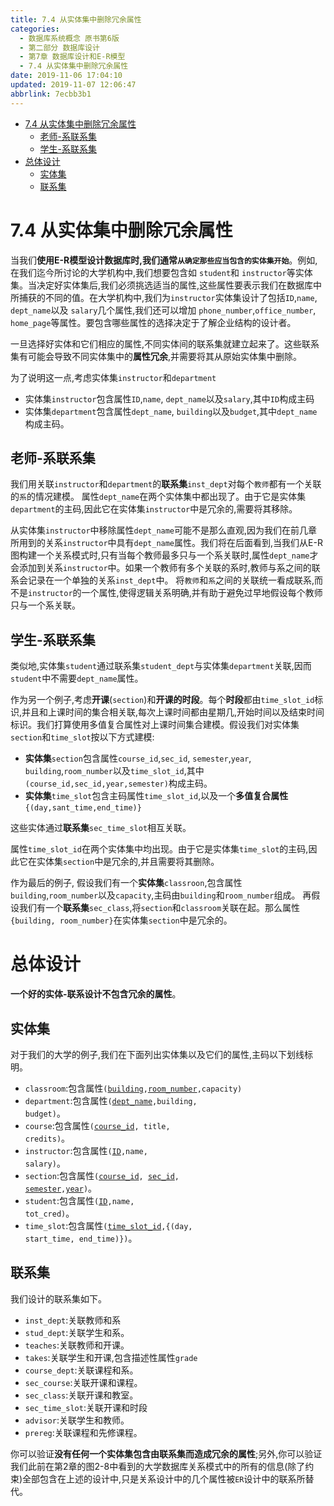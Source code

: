 ```yaml
---
title: 7.4 从实体集中删除冗余属性
categories: 
  - 数据库系统概念 原书第6版
  - 第二部分 数据库设计
  - 第7章 数据库设计和E-R模型
  - 7.4 从实体集中删除冗余属性
date: 2019-11-06 17:04:10
updated: 2019-11-07 12:06:47
abbrlink: 7ecbb3b1
---
```

- [7.4 从实体集中删除冗余属性](/ReadingNotes/7ecbb3b1/#7-4-从实体集中删除冗余属性)
    - [老师-系联系集](/ReadingNotes/7ecbb3b1/#老师-系联系集)
    - [学生-系联系集](/ReadingNotes/7ecbb3b1/#学生-系联系集)
- [总体设计](/ReadingNotes/7ecbb3b1/#总体设计)
    - [实体集](/ReadingNotes/7ecbb3b1/#实体集)
    - [联系集](/ReadingNotes/7ecbb3b1/#联系集)

<!--more-->
<script src="https://cdn.bootcss.com/jquery/3.4.0/jquery.slim.min.js"></script>
<script>$(document).ready(function () {$(".post-body > ul:nth-child(1)").hide();});</script>

<!--end-->
# 7.4 从实体集中删除冗余属性 #
当我们**使用E-R模型设计数据库时,我们通常`从确定那些应当包含的实体集开始`**。例如,在我们迄今所讨论的大学机构中,我们想要包含如 `student`和 `instructor`等实体集。当决定好实体集后,我们必须挑选适当的属性,这些属性要表示我们在数据库中所捕获的不同的值。在大学机构中,我们为`instructor`实体集设计了包括`ID`,`name`, `dept_name`以及 `salary`几个属性,我们还可以增加 `phone_number`,`office_number`, `home_page`等属性。要包含哪些属性的选择决定于了解企业结构的设计者。

一旦选择好实体和它们相应的属性,不同实体间的联系集就建立起来了。这些联系集有可能会导致不同实体集中的**属性冗余**,并需要将其从原始实体集中删除。

为了说明这一点,考虑实体集`instructor`和`department`
- 实体集`instructor`包含属性`ID`,`name`, `dept_name`以及`salary`,其中`ID`构成主码
- 实体集`department`包含属性`dept_name`, `building`以及`budget`,其中`dept_name`构成主码。

## 老师-系联系集 ##
我们用关联`instructor`和`department`的**联系集**`inst_dept`对每个`教师`都有一个关联的`系`的情况建模。
属性`dept_name`在两个实体集中都出现了。由于它是实体集`department`的主码,因此它在实体集`instructor`中是冗余的,需要将其移除。

从实体集`instructor`中移除属性`dept_name`可能不是那么直观,因为我们在前几章所用到的关系`instructor`中具有`dept_name`属性。我们将在后面看到,当我们从E-R图构建一个关系模式时,只有当每个教师最多只与一个系关联时,属性`dept_name`才会添加到关系`instructor`中。如果一个教师有多个关联的系时,教师与系之间的联系会记录在一个单独的关系`inst_dept`中。
将`教师`和`系`之间的关联统一看成联系,而不是`instructor`的一个属性,使得逻辑关系明确,并有助于避免过早地假设每个教师只与一个系关联。
## 学生-系联系集 ##
类似地,实体集`student`通过联系集`student_dept`与实体集`department`关联,因而`student`中不需要`dept_name`属性。

作为另一个例子,考虑**开课**(`section`)和**开课的时段**。每个**时段**都由`time_slot_id`标识,并且和上课时间的集合相关联,每次上课时间都由星期几,开始时间以及结束时间标识。我们打算使用多值复合属性对上课时间集合建模。假设我们对实体集`section`和`time_slot`按以下方式建模:
- **实体集**`section`包含属性`course_id`,`sec_id`, `semester`,`year`, `building`,`room_number`以及`time_slot_id`,其中`(course_id,sec_id,year,semester)`构成主码。
- **实体集**`time_slot`包含主码属性`time_slot_id`,以及一个**多值复合属性**`{(day,sant_time,end_time)}`

这些实体通过**联系集**`sec_time_slot`相互关联。

属性`time_slot_id`在两个实体集中均出现。由于它是实体集`time_slot`的主码,因此它在实体集`section`中是冗余的,并且需要将其删除。


作为最后的例子,
假设我们有一个**实体集**`classroon`,包含属性`building`,`room_number`以及`capacity`,主码由`building`和`room_number`组成。
再假设我们有一个**联系集**`sec_class`,将`section`和`classroom`关联在起。那么属性`{building, room_number}`在实体集`section`中是冗余的。

# 总体设计 #
**一个好的实体-联系设计不包含冗余的属性**。
## 实体集 ##
对于我们的大学的例子,我们在下面列出实体集以及它们的属性,主码以下划线标明。
- `classroom`:包含属性<code>(<u>building</u>,<u>room_number</u>,capacity)</code>
- `department`:包含属性<code>(<u>dept_name</u>,building, budget)</code>。
- `course`:包含属性<code>(<u>course_id</u>, title, credits)</code>。
- `instructor`:包含属性<code>(<u>ID</u>,name, salary)</code>。
- `section`:包含属性<code>(<u>course_id</u>, <u>sec_id</u>, <u>semester</u>,<u>year</u>)</code>。
- `student`:包含属性<code>(<u>ID</u>,name, tot_cred)</code>。
- `time_slot`:包含属性<code>(<u>time_slot_id</u>,{(day, start_time, end_time)})</code>。

## 联系集 ##
我们设计的联系集如下。
- `inst_dept`:关联教师和系
- `stud_dept`:关联学生和系。
- `teaches`:关联教师和开课。
- `takes`:关联学生和开课,包含描述性属性`grade`
- `course_dept`:关联课程和系。
- `sec_course`:关联开课和课程。
- `sec_class`:关联开课和教室。
- `sec_time_slot`:关联开课和时段
- `advisor`:关联学生和教师。
- `prereg`:关联课程和先修课程。

你可以验证**没有任何一个实体集包含由联系集而造成冗余的属性**;另外,你可以验证我们此前在第2章的图2-8中看到的大学数据库关系模式中的所有的信息(除了约束)全部包含在上述的设计中,只是关系设计中的几个属性被`ER`设计中的联系所替代。
